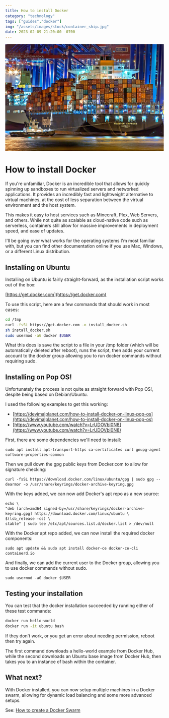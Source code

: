 ```yaml
---
title: How to install Docker
category: "technology"
tags: ["guides","docker"]
img: "/assets/images/stock/container_ship.jpg"
date: 2023-02-09 21:20:00 -0700
---
```


![Container Ship](/assets/images/stock/container_ship.jpg)

# How to install Docker

<!-- outline-start -->

If you're unfamiliar, Docker is an incredible tool that allows for quickly spinning up sandboxes to run virtualized servers and networked applications. It provides an incredibly fast and lightweight alternative to virtual machines, at the cost of less separation between the virtual environment and the host system.

This makes it easy to host services such as Minecraft, Plex, Web Servers, and others. While not quite as scalable as cloud-native code such as serverless, containers still allow for massive improvements in deployment speed, and ease of updates.

I'll be going over what works for the operating systems I'm most familiar with, but you can find other documentation online if you use Mac, Windows, or a different Linux distribution.

<!-- outline-end -->

## Installing on Ubuntu

Installing on Ubuntu is fairly straight-forward, as the installation script works out of the box:

[https://get.docker.com](https://get.docker.com)

To use this script, here are a few commands that should work in most cases:

```bash
cd /tmp
curl -fsSL https://get.docker.com -o install_docker.sh
sh install_docker.sh
sudo usermod -aG docker $USER
```

What this does is save the script to a file in your /tmp folder (which will be automatically deleted after reboot), runs the script, then adds your current account to the docker group allowing you to run docker commands without requiring sudo.

## Installing on Pop OS!

Unfortunately the process is not quite as straight forward with Pop OS!, despite being based on Debian/Ubuntu.

I used the following examples to get this working:

- [https://devimalplanet.com/how-to-install-docker-on-linux-pop-os](https://devimalplanet.com/how-to-install-docker-on-linux-pop-os)
- [https://www.youtube.com/watch?v=LrUDOVbI0N8](https://www.youtube.com/watch?v=LrUDOVbI0N8)

First, there are some dependencies we'll need to install:

```shell
sudo apt install apt-transport-https ca-certificates curl gnupg-agent software-properties-common
```

Then we pull down the gpg public keys from Docker.com to allow for signature checking:

```shell
curl -fsSL https://download.docker.com/linux/ubuntu/gpg | sudo gpg --dearmor -o /usr/share/keyrings/docker-archive-keyring.gpg
```

With the keys added, we can now add Docker's apt repo as a new source:

```shell
echo \
"deb [arch=amd64 signed-by=/usr/share/keyrings/docker-archive-keyring.gpg] https://download.docker.com/linux/ubuntu \
$(lsb_release -cs) \
stable" | sudo tee /etc/apt/sources.list.d/docker.list > /dev/null
```

With the Docker apt repo added, we can now install the required docker components:

```shell
sudo apt update && sudo apt install docker-ce docker-ce-cli containerd.io
```

And finally, we can add the current user to the Docker group, allowing you to use docker commands without sudo.

```shell
sudo usermod -aG docker $USER
```

## Testing your installation

You can test that the docker installation succeeded by running either of these test commands:

```bash
docker run hello-world
docker run -it ubuntu bash
```

If they don't work, or you get an error about needing permission, reboot then try again.

The first command downloads a hello-world example from Docker Hub, while the second downloads an Ubuntu base image from Docker Hub, then takes you to an instance of bash within the container.

## What next?

With Docker installed, you can now setup multiple machines in a Docker swarm, allowing for dynamic load balancing and some more advanced setups.

See: [How to create a Docker Swarm](https://joshbuker.com/blog/how-to-create-a-docker-swarm)
